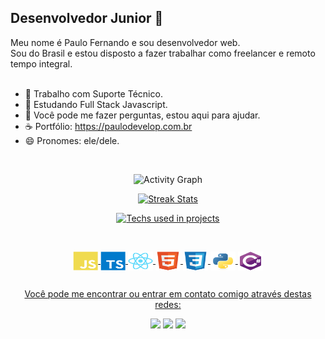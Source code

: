 ## Desenvolvedor Junior 👋

Meu nome é Paulo Fernando e sou desenvolvedor web.</br> Sou do Brasil e estou disposto a fazer trabalhar como freelancer e remoto tempo integral. </br>
</br>

- 🔭 Trabalho com Suporte Técnico.
- 🌱 Estudando Full Stack Javascript.
- 💬 Você pode me fazer perguntas, estou aqui para ajudar.
- ☕ Portfólio: https://paulodevelop.com.br
- 😄 Pronomes: ele/dele.
</br>
<div align="center">
    
<p align="center">
  <img src="https://activity-graph.herokuapp.com/graph?username=PauloTIgit&theme=xcode&bg_color=151515" alt="Activity Graph" />
</p>

<p>
  <a href="https://github.com/PauloTIgit">
  <img src="https://github-readme-streak-stats.herokuapp.com/?user=PauloTIgit&theme=dark" alt="Streak Stats" />
</p>
<p>
  <img src="https://github-readme-stats.vercel.app/api/top-langs?username=PauloTIgit&layout=compact&theme=dark&locale=en" alt="Techs used in projects" width="495px" />
</p>

</div>  
<div style="display: inline_block"><br>
  <p align="center">
    <img align="center" alt="Rafa-Js" height="30" width="40" src="https://raw.githubusercontent.com/devicons/devicon/master/icons/javascript/javascript-plain.svg">
    <img align="center" alt="Rafa-Ts" height="30" width="40" src="https://raw.githubusercontent.com/devicons/devicon/master/icons/typescript/typescript-plain.svg">
    <img align="center" alt="Rafa-React" height="30" width="40" src="https://raw.githubusercontent.com/devicons/devicon/master/icons/react/react-original.svg">
    <img align="center" alt="Rafa-HTML" height="30" width="40" src="https://raw.githubusercontent.com/devicons/devicon/master/icons/html5/html5-original.svg">
    <img align="center" alt="Rafa-CSS" height="30" width="40" src="https://raw.githubusercontent.com/devicons/devicon/master/icons/css3/css3-original.svg">
    <img align="center" alt="Rafa-Python" height="30" width="40" src="https://raw.githubusercontent.com/devicons/devicon/master/icons/python/python-original.svg">
    <img align="center" alt="Rafa-Csharp" height="30" width="40" src="https://raw.githubusercontent.com/devicons/devicon/master/icons/csharp/csharp-original.svg">
  </p>
</div>
  
  ##
 <p align="center">Você pode me encontrar ou entrar em contato comigo através destas redes:</p>
<div align="center"> 
  <a href="https://instagram.com/paulo_fernando000/" target="_blank"><img src="https://img.shields.io/badge/-Instagram-%23E4405F?style=for-the-badge&logo=instagram&logoColor=white"></a>
 <a href="https://discord.gg/QTgMQFGf" target="_blank"><img src="https://img.shields.io/badge/Discord-7289DA?style=for-the-badge&logo=discord&logoColor=white" target="_blank"></a> 
  <a href = "mailto:pauloferreiradevs@gmail.com"><img src="https://img.shields.io/badge/-Gmail-%23333?style=for-the-badge&logo=gmail&logoColor=white" target="_blank"></a> 
 
</div>
